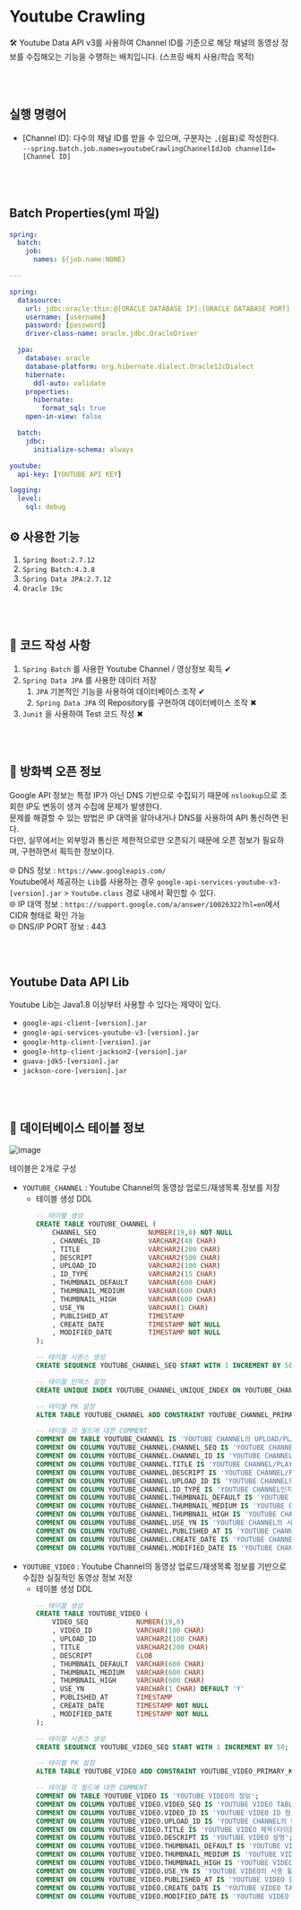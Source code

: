# Youtube Crawling

🛠 Youtube Data API v3를 사용하여 Channel ID를 기준으로 해당 채널의 동영상 정보를 수집해오는 기능을 수행하는 배치입니다. (스프링 배치 사용/학습 목적)

<br><br>

## 실행 명령어
- [Channel ID]: 다수의 채널 ID를 받을 수 있으며, 구분자는 `,`(쉼표)로 작성한다.<br>
  `--spring.batch.job.names=youtubeCrawlingChannelIdJob channelId=[Channel ID]`

<br><br>

## Batch Properties(yml 파일)
```yml
spring:
  batch:
    job:
      names: ${job.name:NONE}

---

spring:
  datasource:
    url: jdbc:oracle:thin:@[ORACLE DATABASE IP]:[ORACLE DATABASE PORT]:[ORACLE DATABASE SID]
    username: [username]
    password: [password]
    driver-class-name: oracle.jdbc.OracleDriver

  jpa:
    database: oracle
    database-platform: org.hibernate.dialect.Oracle12cDialect
    hibernate:
      ddl-auto: validate
    properties:
      hibernate:
        format_sql: true
    open-in-view: false

  batch:
    jdbc:
      initialize-schema: always

youtube:
  api-key: [YOUTUBE API KEY]

logging:
  level:
    sql: debug
```


##  ⚙ 사용한 기능
  1. `Spring Boot:2.7.12`
  2. `Spring Batch:4.3.8`
  3. `Spring Data JPA:2.7.12`
  4. `Oracle 19c`

<br><br>

##  📆 코드 작성 사항
  1. `Spring Batch` 를 사용한 Youtube Channel / 영상정보 획득 ✔
  2. `Spring Data JPA` 를 사용한 데이터 저장
     1. `JPA` 기본적인 기능을 사용하여 데이터베이스 조작 ✔
     2. `Spring Data JPA` 의 Repository를 구현하여 데이터베이스 조작 ✖
  3. `Junit` 을 사용하여 Test 코드 작성 ✖

<br><br>

##  🚫 방화벽 오픈 정보
Google API 정보는 특정 IP가 아닌 DNS 기반으로 수집되기 때문에 `nslookup`으로 조회한 IP도 변동이 생겨 수집에 문제가 발생한다.
<br>문제를 해결할 수 있는 방법은 IP 대역을 알아내거나 DNS를 사용하여 API 통신하면 된다.
<br>다만, 실무에서는 외부망과 통신은 제한적으로만 오픈되기 때문에 오픈 정보가 필요하며, 구현하면서 획득한 정보이다.

🌐 DNS 정보 : `https://www.googleapis.com/`<br>Youtube에서 제공하는 `Lib`를 사용하는 경우 `google-api-services-youtube-v3-[version].jar` > `Youtube.class` 경로 내에서 확인할 수 있다.<br>
🌐 IP 대역 정보 : `https://support.google.com/a/answer/10026322?hl=en`에서 CIDR 형태로 확인 가능<br>
🌐 DNS/IP PORT 정보 : 443

<br><br>

## Youtube Data API Lib
Youtube Lib는 Java1.8 이상부터 사용할 수 있다는 제약이 있다.
- `google-api-client-[version].jar`
- `google-api-services-youtube-v3-[version].jar`
- `google-http-client-[version].jar`
- `google-http-client-jackson2-[version].jar`
- `guava-jdk5-[version].jar`
- `jackson-core-[version].jar`

<br><br>

##  💾 데이터베이스 테이블 정보 
![image](https://github.com/jhc920403/spring_batch_youtube/assets/135422171/db70a747-1389-435a-baf3-801a063ccfc4)

테이블은 2개로 구성
- `YOUTUBE_CHANNEL`  : Youtube Channel의 동영상 업로드/재생목록 정보를 저장
  - 테이블 생성 DDL
    ```sql
    -- 테이블 생성
    CREATE TABLE YOUTUBE_CHANNEL (
        CHANNEL_SEQ             NUMBER(19,0) NOT NULL
        , CHANNEL_ID            VARCHAR2(48 CHAR)
        , TITLE                 VARCHAR2(200 CHAR)
        , DESCRIPT              VARCHAR2(500 CHAR)
        , UPLOAD_ID             VARCHAR2(100 CHAR)
        , ID_TYPE               VARCHAR2(15 CHAR)
        , THUMBNAIL_DEFAULT     VARCHAR(600 CHAR)
        , THUMBNAIL_MEDIUM      VARCHAR(600 CHAR)
        , THUMBNAIL_HIGH        VARCHAR(600 CHAR)
        , USE_YN                VARCHAR(1 CHAR)
        , PUBLISHED_AT          TIMESTAMP
        , CREATE_DATE           TIMESTAMP NOT NULL
        , MODIFIED_DATE         TIMESTAMP NOT NULL
    );

    -- 테이블 시퀀스 생성
    CREATE SEQUENCE YOUTUBE_CHANNEL_SEQ START WITH 1 INCREMENT BY 50;

    -- 테이블 인덱스 설정
    CREATE UNIQUE INDEX YOUTUBE_CHANNEL_UNIQUE_INDEX ON YOUTUBE_CHANNEL(CHANNEL_ID, UPLOAD_ID, ID_TYPE);

    -- 테이블 PK 설정
    ALTER TABLE YOUTUBE_CHANNEL ADD CONSTRAINT YOUTUBE_CHANNEL_PRIMARY_KEY PRIMARY KEY(CHANNEL_SEQ);

    -- 테이블 각 필드에 대한 COMMENT
    COMMENT ON TABLE YOUTUBE_CHANNEL IS 'YOUTUBE CHANNEL의 UPLOAD/PLAYLIST ID 정보';
    COMMENT ON COLUMN YOUTUBE_CHANNEL.CHANNEL_SEQ IS 'YOUTUBE CHANNEL TABLE의 SEQ 정보';
    COMMENT ON COLUMN YOUTUBE_CHANNEL.CHANNEL_ID IS 'YOUTUBE CHANNEL ID 정보';
    COMMENT ON COLUMN YOUTUBE_CHANNEL.TITLE IS 'YOUTUBE CHANNEL/PLAYLIST NAME';
    COMMENT ON COLUMN YOUTUBE_CHANNEL.DESCRIPT IS 'YOUTUBE CHANNEL/PLAYLIST에 대한 설명';
    COMMENT ON COLUMN YOUTUBE_CHANNEL.UPLOAD_ID IS 'YOUTUBE CHANNEL의 CHANNEL/PLAYLIST ID 정보';
    COMMENT ON COLUMN YOUTUBE_CHANNEL.ID_TYPE IS 'YOUTUBE CHANNEL인지 PLAYLIST인지 ID TYPE 구부자';
    COMMENT ON COLUMN YOUTUBE_CHANNEL.THUMBNAIL_DEFAULT IS 'YOUTUBE CHANNEL의 THUMBNAIL';
    COMMENT ON COLUMN YOUTUBE_CHANNEL.THUMBNAIL_MEDIUM IS 'YOUTUBE CHANNEL의 THUMBNAIL';
    COMMENT ON COLUMN YOUTUBE_CHANNEL.THUMBNAIL_HIGH IS 'YOUTUBE CHANNEL의 THUMBNAIL';
    COMMENT ON COLUMN YOUTUBE_CHANNEL.USE_YN IS 'YOUTUBE CHANNEL의 사용 활성화 여부';
    COMMENT ON COLUMN YOUTUBE_CHANNEL.PUBLISHED_AT IS 'YOUTUBE CHANNEL/PLAYLIST 배포 일자';
    COMMENT ON COLUMN YOUTUBE_CHANNEL.CREATE_DATE IS 'YOUTUBE CHANNEL TABLE의 COLUMN 등록 일자';
    COMMENT ON COLUMN YOUTUBE_CHANNEL.MODIFIED_DATE IS 'YOUTUBE CHANNEL TABLE의 COLUMN 수정 일자';
    ```
- `YOUTUBE_VIDEO`    : Youtube Channel의 동영상 업로드/재생목록 정보를 기반으로 수집한 실질적인 동영상 정보 저장
  - 테이블 생성 DDL
    ```sql
    -- 테이블 생성
    CREATE TABLE YOUTUBE_VIDEO (
        VIDEO_SEQ            NUMBER(19,0)
        , VIDEO_ID           VARCHAR(100 CHAR)
        , UPLOAD_ID          VARCHAR2(100 CHAR)
        , TITLE              VARCHAR2(200 CHAR) 
        , DESCRIPT           CLOB
        , THUMBNAIL_DEFAULT  VARCHAR(600 CHAR)
        , THUMBNAIL_MEDIUM   VARCHAR(600 CHAR)
        , THUMBNAIL_HIGH     VARCHAR(600 CHAR)
        , USE_YN             VARCHAR(1 CHAR) DEFAULT 'Y'
        , PUBLISHED_AT       TIMESTAMP
        , CREATE_DATE        TIMESTAMP NOT NULL
        , MODIFIED_DATE      TIMESTAMP NOT NULL
    );

    -- 테이블 시퀀스 생성
    CREATE SEQUENCE YOUTUBE_VIDEO_SEQ START WITH 1 INCREMENT BY 50;

    -- 테이블 PK 설정
    ALTER TABLE YOUTUBE_VIDEO ADD CONSTRAINT YOUTUBE_VIDEO_PRIMARY_KEY PRIMARY KEY(VIDEO_SEQ);

    -- 테이블 각 필드에 대한 COMMENT
    COMMENT ON TABLE YOUTUBE_VIDEO IS 'YOUTUBE VIDEO의 정보';
    COMMENT ON COLUMN YOUTUBE_VIDEO.VIDEO_SEQ IS 'YOUTUBE VIDEO TABLE의 SEQ';
    COMMENT ON COLUMN YOUTUBE_VIDEO.VIDEO_ID IS 'YOUTUBE VIDEO ID 정보';
    COMMENT ON COLUMN YOUTUBE_VIDEO.UPLOAD_ID IS 'YOUTUBE CHANNEL의 UPLOAD ID 정보';
    COMMENT ON COLUMN YOUTUBE_VIDEO.TITLE IS 'YOUTUBE VIDEO 제목(타이틀)';
    COMMENT ON COLUMN YOUTUBE_VIDEO.DESCRIPT IS 'YOUTUBE VIDEO 설명';
    COMMENT ON COLUMN YOUTUBE_VIDEO.THUMBNAIL_DEFAULT IS 'YOUTUBE VIDEO의 THUMBNAIL';
    COMMENT ON COLUMN YOUTUBE_VIDEO.THUMBNAIL_MEDIUM IS 'YOUTUBE VIDEO의 THUMBNAIL';
    COMMENT ON COLUMN YOUTUBE_VIDEO.THUMBNAIL_HIGH IS 'YOUTUBE VIDEO의 THUMBNAIL';
    COMMENT ON COLUMN YOUTUBE_VIDEO.USE_YN IS 'YOUTUBE VIDEO의 사용 활성화 여부';
    COMMENT ON COLUMN YOUTUBE_VIDEO.PUBLISHED_AT IS 'YOUTUBE VIDEO 등록 일자';
    COMMENT ON COLUMN YOUTUBE_VIDEO.CREATE_DATE IS 'YOUTUBE VIDEO TABLE의 COLUMN 등록 일자';
    COMMENT ON COLUMN YOUTUBE_VIDEO.MODIFIED_DATE IS 'YOUTUBE VIDEO TABLE의 COLUMN 수정 일자';    
    ```
